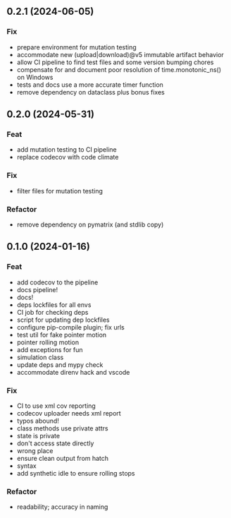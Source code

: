 ## 0.2.1 (2024-06-05)

### Fix

- prepare environment for mutation testing
- accommodate new (upload|download)@v5 immutable artifact behavior
- allow CI pipeline to find test files and some version bumping chores
- compensate for and document poor resolution of time.monotonic_ns() on Windows
- tests and docs use a more accurate timer function
- remove dependency on dataclass plus bonus fixes

## 0.2.0 (2024-05-31)

### Feat

- add mutation testing to CI pipeline
- replace codecov with code climate

### Fix

- filter files for mutation testing

### Refactor

- remove dependency on pymatrix (and stdlib copy)

## 0.1.0 (2024-01-16)

### Feat

- add codecov to the pipeline
- docs pipeline!
- docs!
- deps lockfiles for all envs
- CI job for checking deps
- script for updating dep lockfiles
- configure pip-compile plugin; fix urls
- test util for fake pointer motion
- pointer rolling motion
- add exceptions for fun
- simulation class
- update deps and mypy check
- accommodate direnv hack and vscode

### Fix

- CI to use xml cov reporting
- codecov uploader needs xml report
- typos abound!
- class methods use private attrs
- state is private
- don't access state directly
- wrong place
- ensure clean output from hatch
- syntax
- add synthetic idle to ensure rolling stops

### Refactor

- readability; accuracy in naming
